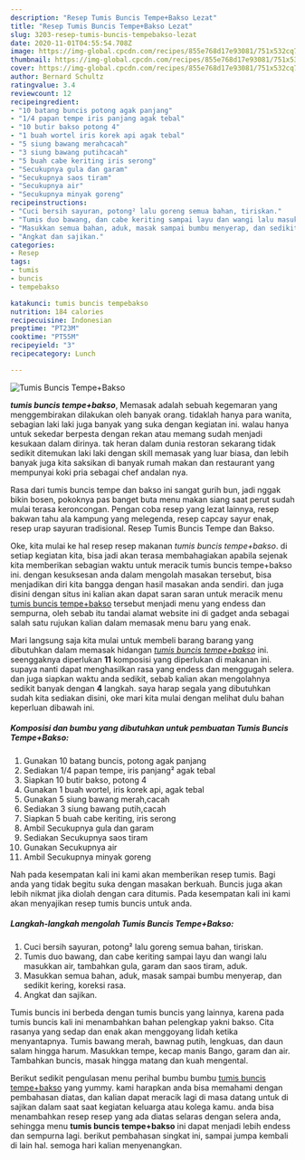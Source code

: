 ```yaml
---
description: "Resep Tumis Buncis Tempe+Bakso Lezat"
title: "Resep Tumis Buncis Tempe+Bakso Lezat"
slug: 3203-resep-tumis-buncis-tempebakso-lezat
date: 2020-11-01T04:55:54.708Z
image: https://img-global.cpcdn.com/recipes/855e768d17e93081/751x532cq70/tumis-buncis-tempebakso-foto-resep-utama.jpg
thumbnail: https://img-global.cpcdn.com/recipes/855e768d17e93081/751x532cq70/tumis-buncis-tempebakso-foto-resep-utama.jpg
cover: https://img-global.cpcdn.com/recipes/855e768d17e93081/751x532cq70/tumis-buncis-tempebakso-foto-resep-utama.jpg
author: Bernard Schultz
ratingvalue: 3.4
reviewcount: 12
recipeingredient:
- "10 batang buncis potong agak panjang"
- "1/4 papan tempe iris panjang agak tebal"
- "10 butir bakso potong 4"
- "1 buah wortel iris korek api agak tebal"
- "5 siung bawang merahcacah"
- "3 siung bawang putihcacah"
- "5 buah cabe keriting iris serong"
- "Secukupnya gula dan garam"
- "Secukupnya saos tiram"
- "Secukupnya air"
- "Secukupnya minyak goreng"
recipeinstructions:
- "Cuci bersih sayuran, potong² lalu goreng semua bahan, tiriskan."
- "Tumis duo bawang, dan cabe keriting sampai layu dan wangi lalu masukkan air, tambahkan gula, garam dan saos tiram, aduk."
- "Masukkan semua bahan, aduk, masak sampai bumbu menyerap, dan sedikit kering, koreksi rasa."
- "Angkat dan sajikan."
categories:
- Resep
tags:
- tumis
- buncis
- tempebakso

katakunci: tumis buncis tempebakso 
nutrition: 184 calories
recipecuisine: Indonesian
preptime: "PT23M"
cooktime: "PT55M"
recipeyield: "3"
recipecategory: Lunch

---
```



![Tumis Buncis Tempe+Bakso](https://img-global.cpcdn.com/recipes/855e768d17e93081/751x532cq70/tumis-buncis-tempebakso-foto-resep-utama.jpg)

<b><i>tumis buncis tempe+bakso</i></b>, Memasak adalah sebuah kegemaran yang menggembirakan dilakukan oleh banyak orang. tidaklah hanya para wanita, sebagian laki laki juga banyak yang suka dengan kegiatan ini. walau hanya untuk sekedar berpesta dengan rekan atau memang sudah menjadi kesukaan dalam dirinya. tak heran dalam dunia restoran sekarang tidak sedikit ditemukan laki laki dengan skill memasak yang luar biasa, dan lebih banyak juga kita saksikan di banyak rumah makan dan restaurant yang mempunyai koki pria sebagai chef andalan nya.

Rasa dari tumis buncis tempe dan bakso ini sangat gurih bun, jadi nggak bikin bosen, pokoknya pas banget buta menu makan siang saat perut sudah mulai terasa keroncongan. Pengan coba resep yang lezat lainnya, resep bakwan tahu ala kampung yang melegenda, resep capcay sayur enak, resep urap sayuran tradisional. Resep Tumis Buncis Tempe dan Bakso.

Oke, kita mulai ke hal resep resep makanan <i>tumis buncis tempe+bakso</i>. di setiap kegiatan kita, bisa jadi akan terasa membahagiakan apabila sejenak kita memberikan sebagian waktu untuk meracik tumis buncis tempe+bakso ini. dengan kesuksesan anda dalam mengolah masakan tersebut, bisa menjadikan diri kita bangga dengan hasil masakan anda sendiri. dan juga disini dengan situs ini kalian akan dapat saran saran untuk meracik menu <u>tumis buncis tempe+bakso</u> tersebut menjadi menu yang endess dan sempurna, oleh sebab itu tandai alamat website ini di gadget anda sebagai salah satu rujukan kalian dalam memasak menu baru yang enak.


Mari langsung saja kita mulai untuk membeli barang barang yang dibutuhkan dalam memasak hidangan <u><i>tumis buncis tempe+bakso</i></u> ini. seenggaknya diperlukan <b>11</b> komposisi yang diperlukan di makanan ini. supaya nanti dapat menghasilkan rasa yang endess dan menggugah selera. dan juga siapkan waktu anda sedikit, sebab kalian akan mengolahnya sedikit banyak dengan <b>4</b> langkah. saya harap segala yang dibutuhkan sudah kita sediakan disini, oke mari kita mulai dengan melihat dulu bahan keperluan dibawah ini.

<!--inarticleads1-->

##### Komposisi dan bumbu yang dibutuhkan untuk pembuatan Tumis Buncis Tempe+Bakso:

1. Gunakan 10 batang buncis, potong agak panjang
1. Sediakan 1/4 papan tempe, iris panjang² agak tebal
1. Siapkan 10 butir bakso, potong 4
1. Gunakan 1 buah wortel, iris korek api, agak tebal
1. Gunakan 5 siung bawang merah,cacah
1. Sediakan 3 siung bawang putih,cacah
1. Siapkan 5 buah cabe keriting, iris serong
1. Ambil Secukupnya gula dan garam
1. Sediakan Secukupnya saos tiram
1. Gunakan Secukupnya air
1. Ambil Secukupnya minyak goreng


Nah pada kesempatan kali ini kami akan memberikan resep tumis. Bagi anda yang tidak begitu suka dengan masakan berkuah. Buncis juga akan lebih nikmat jika diolah dengan cara ditumis. Pada kesempatan kali ini kami akan menyajikan resep tumis buncis untuk anda. 

<!--inarticleads2-->

##### Langkah-langkah mengolah Tumis Buncis Tempe+Bakso:

1. Cuci bersih sayuran, potong² lalu goreng semua bahan, tiriskan.
1. Tumis duo bawang, dan cabe keriting sampai layu dan wangi lalu masukkan air, tambahkan gula, garam dan saos tiram, aduk.
1. Masukkan semua bahan, aduk, masak sampai bumbu menyerap, dan sedikit kering, koreksi rasa.
1. Angkat dan sajikan.


Tumis buncis ini berbeda dengan tumis buncis yang lainnya, karena pada tumis buncis kali ini menambahkan bahan pelengkap yakni bakso. Cita rasanya yang sedap dan enak akan menggoyang lidah ketika menyantapnya. Tumis bawang merah, bawnag putih, lengkuas, dan daun salam hingga harum. Masukkan tempe, kecap manis Bango, garam dan air. Tambahkan buncis, masak hingga matang dan kuah mengental. 

Berikut sedikit pengulasan menu perihal bumbu bumbu <u>tumis buncis tempe+bakso</u> yang yummy. kami harapkan anda bisa memahami dengan pembahasan diatas, dan kalian dapat meracik lagi di masa datang untuk di sajikan dalam saat saat kegiatan keluarga atau kolega kamu. anda bisa menambahkan resep resep yang ada diatas selaras dengan selera anda, sehingga menu <b>tumis buncis tempe+bakso</b> ini dapat menjadi lebih endess dan sempurna lagi. berikut pembahasan singkat ini, sampai jumpa kembali di lain hal. semoga hari kalian menyenangkan.
